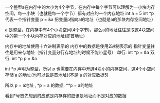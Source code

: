 一个整型a在内存中的大小为4个字节，在内存中每个字节可以理解为一小块内存空间，每一小块（也就是每一个字节）都有对应的一个内存地址
int a = 5
int *p  代表一个指针变量
p = &a 把变量p指向a的地址（也就是a的那块内存空间地址）

a 是整型，在内存中有4个小块空间(4个字节)，那么a的地址往往是取这4块空间中的第一个小块内存对应的地址(即首地址)

内存中的地址使用十六进制表示的
内存中的数据是使用2进制表示的
指针变量往往是用来存地址（指针变量分行存地址的时候不能带星号）
单行:  int *p = &a
双行:  int *p
         p = &a

int *p 声明为整型，所以 p 也需要在内存中开辟4块小的内存空间，这4个小空间存储  a  的地址(也可以说是首地址)(不是 a 的对应数据5)

所以 p = a地址 , *p = a 的数据, **p = a的地址

看到*号首先想到的应该是内存存的应该是地址而不是对应的数据
